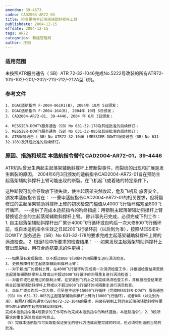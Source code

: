 ```yaml
---
amendno: 39-4673
cadno: CAD2004-AR72-03
title: 检查更换主起落架辅助斜撑杆上臂
publishdate: 2004-12-15
effdate: 2004-12-15
tags: AR72
categories: 新疆管理局
author: 庄丽
---
```


### 适用范围 
未按照ATR服务通告（ SB）ATR 72-32-1046完成No.5222号改装的所有ATR72-101/-102/-201/-202/-211/-212/-212A型飞机。

### 参考文件
    1. DGAC适航指令 F-2004-061R1(B), 2004年 10月 5日颁发；
    2. DGAC适航指令 F-2004-164(B), 2004年 10月 5日颁发；
    3. CAD2004-AR72-01, 39-4446, 2004 年 6月 3日颁发；

    4. MESSIER-DOWTY服务通告（SB）No 631-32-178及其经批准的后续修订；
    5. MESSIER-DOWTY服务通告（SB）No 631-32-085及其经批准的后续修订；
    6. ATR服务通告（ SB）No ATR72-32-1046 (MESSIER-DOWTY服务通告（SB）No 631-32-183)及其经批准的后续修订。

### 原因、措施和规定 本适航指令替代 CAD2004-AR72-01，39-4446 

ATR机队曾发生两起主起落架辅助斜撑杆上臂断裂事件，而裂纹的出现和扩展是发生断裂的原因。 
    2004年6月3日颁发的适航指令CAD2004-AR72-01旨在预防主起落架辅助斜撑杆上臂可能出现的断裂。在飞机起飞或着陆的特定条件下，
     
这种断裂可能会导致放下锁失效，使主起落架突然收起，危及飞机及
旅客安全。 
    颁发本适航指令旨在： 
    ---重申适航指令CAD2004-AR72-01的相关要求，但将翻修过的主起落架辅助斜撑杆上臂的初次检查门槛值从4000飞行循环缩短至800飞行循环。 
    ---提供了完成本适航指令的昀终措施：用钢制主起落架辅助斜撑杆上臂替换铝合金的主起落架辅助斜撑杆上臂。 
    除非事先已完成，必须完成下列工作： 
    1. 自主起落架辅助斜撑杆出厂累计4000飞行循环或自昀后一次大修800飞行循环前，或自本适航指令生效之日起200飞行循环前（以后到为准），按照MESSIER-DOWTY 服务通告（SB）No 631-32-178的要求完成主起落架辅助斜撑杆上臂的涡流检查。 
    2. 根据1段中所要求的检查结果：     ---如果发现主起落架辅助斜撑杆上臂出现裂纹，用符合适航要求的件更换； 

    ---如果没有发现裂纹，以不超过800飞行循环的间隔重复进行涡流检查。 
    3. 更换故障件的主起落架辅助斜撑杆上臂： 
    ---对于新出厂的铝制上臂，在4000飞行循环时完成第一次涡流检查工作，并根据检查结果更换主起落架辅助斜撑杆上臂或以不超过800飞行循环的间隔重复进行涡流检查； 
    ---对备件或已使用过的铝制上臂，在安装到飞机上之前完成涡流检查工作，并根据检查结果更换主起落架辅助斜撑杆上臂或以不超过800飞行循环的间隔重复进行涡流检查。
    4. 自出厂或自昀后一次大修，尽早但不迟于15000飞行循环（完成MESSIER-DOWTY 服务通告（SB）No 631-32-085的主起落架辅助斜撑杆上臂为18000飞行循环），或者8年（以先到为准），按照ATR服务通告(SB)No72-32-1046的要求，用装有钢制上臂的主起落架辅助斜撑杆更换铝制上臂的主起落架辅助斜撑杆。
    完成本适航指令第4段要求的工作可作为完成本适航指令的昀终措施，本适航指令1、2、3段所要求的重复涡流检查即可终止。 
    （5）完成本适航指令可采取能保证安全的替代方法或调整完成的时间，但必须得到适航当局的批准。 
     
